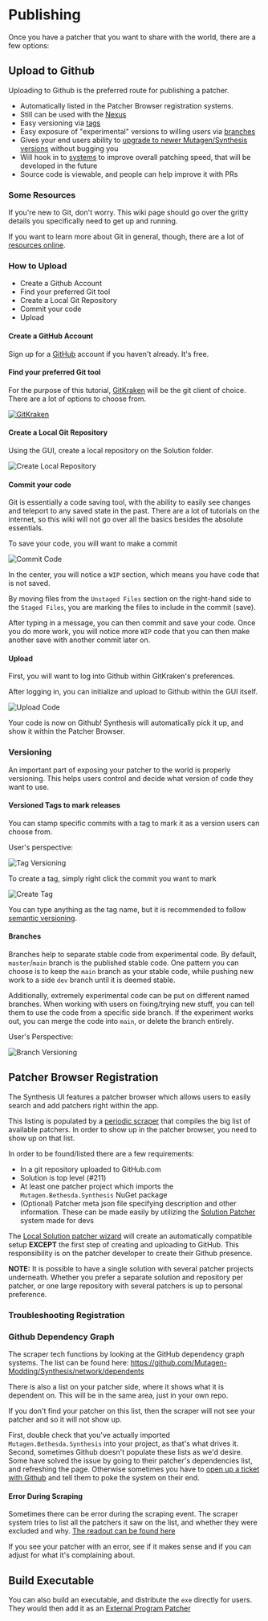 # Publishing

Once you have a patcher that you want to share with the world, there are a few options:

## Upload to Github
Uploading to Github is the preferred route for publishing a patcher.

- Automatically listed in the Patcher Browser registration systems.
- Still can be used with the [Nexus](https://github.com/Mutagen-Modding/Synthesis/wiki/Nexus-Integration)
- Easy versioning via [tags](https://github.com/Mutagen-Modding/Synthesis/wiki/Publishing-a-Patcher#versioned-tags-to-mark-releases)
- Easy exposure of "experimental" versions to willing users via [branches](https://github.com/Mutagen-Modding/Synthesis/wiki/Publishing-a-Patcher#branches)
- Gives your end users ability to [upgrade to newer Mutagen/Synthesis versions](https://github.com/Mutagen-Modding/Synthesis/wiki/Git-Repository#mutagensynthesis-version) without bugging you
- Will hook in to [systems](https://github.com/Mutagen-Modding/Synthesis/issues/42) to improve overall patching speed, that will be developed in the future
- Source code is viewable, and people can help improve it with PRs

### Some Resources
If you're new to Git, don't worry.  This wiki page should go over the gritty details you specifically need to get up and running.

If you want to learn more about Git in general, though, there are a lot of [resources online](https://www.gitkraken.com/learn/git/tutorials).

### How to Upload

- Create a Github Account
- Find your preferred Git tool
- Create a Local Git Repository
- Commit your code
- Upload

#### Create a GitHub Account
Sign up for a [GitHub](https://github.com/) account if you haven't already.  It's free.

#### Find your preferred Git tool
For the purpose of this tutorial, [GitKraken](https://www.gitkraken.com/) will be the git client of choice.  There are a lot of options to choose from.

[![GitKraken](../images/gitkraken.png)](https://www.gitkraken.com/)

#### Create a Local Git Repository
Using the GUI, create a local repository on the Solution folder.

![Create Local Repository](../images/create-local-repo.gif)

#### Commit your code
Git is essentially a code saving tool, with the ability to easily see changes and teleport to any saved state in the past.  There are a lot of tutorials on the internet, so this wiki will not go over all the basics besides the absolute essentials.

To save your code, you will want to make a commit

![Commit Code](../images/commit-code.gif)

In the center, you will notice a `WIP` section, which means you have code that is not saved.

By moving files from the `Unstaged Files` section on the right-hand side to the `Staged Files`, you are marking the files to include in the commit (save).

After typing in a message, you can then commit and save your code.  Once you do more work, you will notice more `WIP` code that you can then make another save with another commit later on.

#### Upload
First, you will want to log into Github within GitKraken's preferences.

After logging in, you can initialize and upload to Github within the GUI itself.

![Upload Code](../images/upload-code.gif)

Your code is now on Github!  Synthesis will automatically pick it up, and show it within the Patcher Browser.

### Versioning
An important part of exposing your patcher to the world is properly versioning.  This helps users control and decide what version of code they want to use.

#### Versioned Tags to mark releases
You can stamp specific commits with a tag to mark it as a version users can choose from.  

User's perspective:

![Tag Versioning](../images/tag-versioning-dropdown.png)

To create a tag, simply right click the commit you want to mark

![Create Tag](../images/create-tag.gif)

You can type anything as the tag name, but it is recommended to follow [semantic versioning](https://semver.org/).

#### Branches
Branches help to separate stable code from experimental code.  By default, `master`/`main` branch is the published stable code.  One pattern you can choose is to keep the `main` branch as your stable code, while pushing new work to a side `dev` branch until it is deemed stable.

Additionally, extremely experimental code can be put on different named branches.  When working with users on fixing/trying new stuff, you can tell them to use the code from a specific side branch.  If the experiment works out, you can merge the code into `main`, or delete the branch entirely.

User's Perspective:

![Branch Versioning](../images/branch-versioning.png)

## Patcher Browser Registration
The Synthesis UI features a patcher browser which allows users to easily search and add patchers right within the app.

This listing is populated by a [periodic scraper](https://github.com/Mutagen-Modding/Synthesis.Registry) that compiles the big list of available patchers.  In order to show up in the patcher browser, you need to show up on that list.

In order to be found/listed there are a few requirements:

- In a git repository uploaded to GitHub.com
- Solution is top level (#211)
- At least one patcher project which imports the `Mutagen.Bethesda.Synthesis` NuGet package
- (Optional) Patcher meta json file specifying description and other information.  These can be made easily by utilizing the [Solution Patcher](https://github.com/Mutagen-Modding/Synthesis/wiki/Local-Solution) system made for devs

The [Local Solution patcher wizard](https://github.com/Mutagen-Modding/Synthesis/wiki/Local-Solution) will create an automatically compatible setup **EXCEPT** the first step of creating and uploading to GitHub.  This responsibility is on the patcher developer to create their Github presence.

**NOTE:** 
It is possible to have a single solution with several patcher projects underneath.  Whether you prefer a separate solution and repository per patcher, or one large repository with several patchers is up to personal preference.

### Troubleshooting Registration
### Github Dependency Graph
The scraper tech functions by looking at the GitHub dependency graph systems.  The list can be found here:
<https://github.com/Mutagen-Modding/Synthesis/network/dependents>

There is also a list on your patcher side, where it shows what it is dependent on.  This will be in the same area, just in your own repo.

If you don't find your patcher on this list, then the scraper will not see your patcher and so it will not show up.

First, double check that you've actually imported `Mutagen.Bethesda.Synthesis` into your project, as that's what drives it.   Second, sometimes Github doesn't populate these lists as we'd desire.   Some have solved the issue by going to their patcher's dependencies list, and refreshing the page.   Otherwise sometimes you have to [open up a ticket with Github](https://docs.github.com/en/support/contacting-github-support/creating-a-support-ticket) and tell them to poke the system on their end.

#### Error During Scraping
Sometimes there can be error during the scraping event.   The scraper system tries to list all the patchers it saw on the list, and whether they were excluded and why.  [The readout can be found here](https://github.com/Mutagen-Modding/Synthesis.Registry/blob/release/scrape-state.txt)

If you see your patcher with an error, see if it makes sense and if you can adjust for what it's complaining about.

## Build Executable
You can also build an executable, and distribute the `exe` directly for users.  They would then add it as an [External Program Patcher](https://github.com/Mutagen-Modding/Synthesis/wiki/External-Program)

